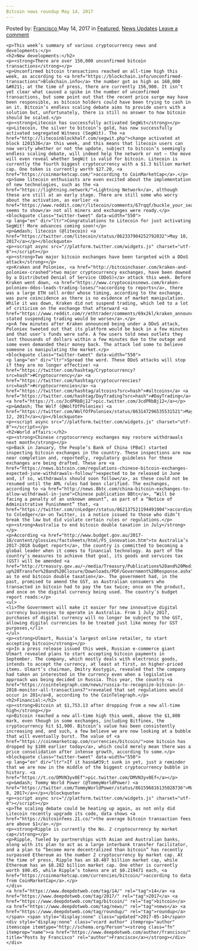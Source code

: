 ```yaml
---
Bitcoin news roundup May 14, 2017
---
```

<article class="post-listing post-19915 post type-post status-publish format-standard has-post-thumbnail hentry  tag-1945 tag-3676 tag-bitcoin tag-news tag-roundup">
    <div class="post-inner">
        <span>Posted by: <a href="https://www.deepdotweb.com/author/francisco/" title="">Francisco </a></span>
    <span>May 14, 2017</span>
    <span>in <a href="https://www.deepdotweb.com/category/deepdot-news/" rel="category tag">Featured</a>, <a href="https://www.deepdotweb.com/category/news-updates/" rel="category tag">News Updates</a></span>
    <span><a href="https://www.deepdotweb.com/2017/05/14/bitcoin-news-roundup-may-14-2017/#respond">Leave a comment</a></span>
    </p>
    <div class="clear"></div>
    
    <p>This week’s summary of various cryptocurrency news and developments:</p>
    <h2>New developments:</h2>
    <p><strong>There are over 150,000 unconfirmed bitcoin transactions</strong></p>
    <p>Unconfirmed bitcoin transactions reached an all-time high this week, as according to <a href="https://blockchain.info/unconfirmed-transactions">Blokchain.info</a> the number got as high as 160,000 &#8211; at the time of press, there are currently 156,900. It isn’t yet clear what caused a spike in the number of unconfirmed transactions, but some point out that the recent price surge may have been responsible, as bitcoin holders could have been trying to cash in on it. Bitcoin’s endless scaling debate aims to provide users with a solution but, unfortunately, there is still no answer to how bitcoin should be scaled.</p>
    <p><strong>Litecoin has successfully activated SegWit</strong></p>
    <p>Litecoin, the silver to bitcoin’s gold, has now successfully activated segregated Witness (SegWit). The <a href="http://litecoinblockhalf.com/segwit.php">change activated at block 1201536</a> this week, and this means that litecoin users can now verify whether or not the update, subject to bitcoin’s seemingly endless scaling debate, will indeed help the network or not – the move will even reveal whether SegWit is valid for bitcoin. Litecoin is currently the fourth biggest cryptocurrency with a $1.3 billion market cap. One token is currently worth $27.20, <a href="https://coinmarketcap.com/">according to CoinMarketCap</a>.</p>
    <p>Some litecoin enthusiasts are even excited about the implementation of new technologies, such as the <a href="https://lightning.network/">Lightning Network</a>, although these are still at an early stage. There are still some who worry about the activation, as earlier <a href="https://www.reddit.com/r/litecoin/comments/67rqqf/buckle_your_seatbelts_there_may_be_some_minor/">analysis seems to show</a> not all miners and exchanges were ready.</p>
    <blockquote class="twitter-tweet" data-width="550">
    <p lang="en" dir="ltr">Congratulations to Litecoin for just activating SegWit! More advances coming soon!</p>
    <p>&mdash; litecoin (@litecoin) <a href="https://twitter.com/litecoin/status/862337904252792832">May 10, 2017</a></p></blockquote>
    <p><script async src="//platform.twitter.com/widgets.js" charset="utf-8"></script></p>
    <p><strong>Two major bitcoin exchanges have been targeted with a DDoS attack</strong></p>
    <p>Kraken and Poloniex, <a href="http://bitcoinchaser.com/kraken-and-poloniex-crashed">two major cryptocurrency exchanges, have been downed by a Distributed Denial of Service (DDoS)</a> attack this week. Before Kraken went down, <a href="https://www.cryptocoinsnews.com/kraken-poloniex-ddos-leads-trading-loses/">according to reports</a>, there was a large ETH sell order whose timing, according to the exchange, was pure coincidence as there is no evidence of market manipulation. While it was down, Kraken did not suspend trading, which led to a lot of criticism on the exchange that afterward <a href="https://www.reddit.com/r/ethtrader/comments/69x2kl/kraken_announcement_may_7th_ddos_ethusd/">publicly stated suspending trading would be worse</a>.</p>
    <p>A few minutes after Kraken announced being under a DDoS attack, Poloniex tweeted out that its platform would be back in a few minutes and that user’s funds were safe. A few users told news outlets they lost thousands of dollars within a few minutes due to the outage and some even demanded their money back. The attack led some to believe someone is manipulating the market.</p>
    <blockquote class="twitter-tweet" data-width="550">
    <p lang="en" dir="ltr">Spread the word. These DDoS attacks will stop if they are no longer effective! <a href="https://twitter.com/hashtag/Cryptocurrency?src=hash">#Cryptocurrency</a> <a href="https://twitter.com/hashtag/cryptocurrencies?src=hash">#cryptocurrencies</a> <a href="https://twitter.com/hashtag/altcoins?src=hash">#altcoins</a> <a href="https://twitter.com/hashtag/DayTrading?src=hash">#DayTrading</a> <a href="https://t.co/3cdPRbBj12">pic.twitter.com/3cdPRbBj12</a></p>
    <p>&mdash; The Wolf (@WolfOfPoloniex) <a href="https://twitter.com/WolfOfPoloniex/status/863147296535531521">May 12, 2017</a></p></blockquote>
    <p><script async src="//platform.twitter.com/widgets.js" charset="utf-8"></script></p>
    <h2>World affairs:</h2>
    <p><strong>Chinese cryptocurrency exchanges may restore withdrawals next month</strong></p>
    <p>Back in January, the People’s Bank of China (PBoC) started inspecting bitcoin exchanges in the country. These inspections are now near completion and, reportedly, regulatory guideless for these exchanges are being drafted. These are <a href="https://news.bitcoin.com/regulations-chinese-bitcoin-exchanges-expected-june-withdrawals-follow/">expected to be released in June and, if so, withdrawals should soon follow</a>, as these could not be resumed until the AML rules had been clarified. The exchanges, according to <a href="http://news.8btc.com/china-bitcoin-exchanges-to-allow-withdrawal-in-june">Chinese publication 8Btc</a>, “Will be facing a penalty of an unknown amount”, as part of a “Notice of Administrative Punishment” that, <a href="https://twitter.com/cnLedger/status/862137521194491904">according to Cnledger</a> on Twitter, is a notice issued to those who didn’t break the law but did violate certain rules or regulations.</p>
    <p><strong>Australia to end bitcoin double taxation in July</strong></p>
    <p>According <a href="http://www.budget.gov.au/2017-18/content/glossies/factsheets/html/FS_innovation.htm">to Australia’s 2017-2018 budget report</a>, the country is committed to becoming a global leader when it comes to financial technology. As part of the country’s measures to achieve that goal, its goods and services tax (GST) will be amended <a href="http://treasury.gov.au/~/media/Treasury/Publications%20and%20Media/Publications/2016/Government%20response%20to%20the%20Productivity%20Commission%20Inquiry%20into%20Business%20Set-up%20Transfer%20and%20Closure/Downloads/PDF/Government%20Response.ashx">so as to end bitcoin double taxation</a>. The government had, in the past, promised to amend the GST, as Australian consumers who transacted in bitcoin had to pay the tax twice; once on the product, and once on the digital currency being used. The country’s budget report reads:</p>
    <ul>
    <li>The Government will make it easier for new innovative digital currency businesses to operate in Australia. From 1 July 2017, purchases of digital currency will no longer be subject to the GST, allowing digital currencies to be treated just like money for GST purposes,</li>
    </ul>
    <p><strong>Ulmart, Russia’s largest online retailer, to start accepting bitcoin</strong></p>
    <p>In a press release issued this week, Russian e-commerce giant Ulmart revealed plans to start accepting bitcoin payments in September. The company, which mostly deals with electronic goods, intends to accept the currency, at least at first, on higher-priced items. Ulmart’s chairman, Dmitry Kostygin, revealed that the company had taken an interested in the currency even when a legislative approach was being decided in Russia. This year, the country <a href="https://cointelegraph.com/news/russia-to-recognize-bitcoin-in-2018-monitor-all-transactions7">revealed that set regulations would occur in 201</a>8, according to the CoinTelegraph.</p>
    <h2>Financial:</h2>
    <p><strong>Bitcoin at $1,753.13 after dropping from a new all-time high</strong></p>
    <p>Bitcoin reached a new all-time high this week, above the $1,800 mark, even though in some exchanges, including Bitfinex, the cryptocurrency hit $1,900. Bitcoin’s value has been consistently increasing and, and such, a few believe we are now looking at a bubble that will eventually burst. The value of <a href="https://coinmarketcap.com/currencies/bitcoin/">one bitcoin has dropped by $100 earlier today</a>, which could merely mean there was a price consolidation after intense growth, according to some.</p>
    <blockquote class="twitter-tweet" data-width="550">
    <p lang="en" dir="ltr">If it hasn&#39;t sunk in yet, just a reminder that we are now in the middle of the biggest cryptocurrency bubble in history. <a href="https://t.co/DMVN3yv0Ef">pic.twitter.com/DMVN3yv0Ef</a></p>
    <p>&mdash; Tommy World Power (@TommyWorldPower) <a href="https://twitter.com/TommyWorldPower/status/861596816135028736">May 8, 2017</a></p></blockquote>
    <p><script async src="//platform.twitter.com/widgets.js" charset="utf-8"></script></p>
    <p>The scaling debate could be heating up again, as not only did Litecoin recently upgrade its code, data shows <a href="https://bitcoinfees.21.co/">the average bitcoin transaction fees are above $1</a>.</p>
    <p><strong>Ripple is currently the No. 2 cryptocurrency by market cap</strong></p>
    <p>Ripple, fueled by partnerships with Asian and Australian banks, along with its plan to act as a large interbank transfer facilitator, and a plan to “become more decentralized than bitcoin” has recently surpassed Ethereum as the number 2 cryptocurrency by market cap. At the time of press, Ripple has an $8.407 billion market cap, while Ethereum has an $8.282 billion market cap. One ether is currently worth $90.45, while Ripple’s tokens are at $0.219471 each, <a href="https://coinmarketcap.com/currencies/bitcoin/">according to data from CoinMarketCap</a>.</p>
    </div>
    <a href="https://www.deepdotweb.com/tag/14/" rel="tag">14</a> <a href="https://www.deepdotweb.com/tag/2017/" rel="tag">2017</a> <a href="https://www.deepdotweb.com/tag/bitcoin/" rel="tag">bitcoin</a> <a href="https://www.deepdotweb.com/tag/news/" rel="tag">news</a> <a href="https://www.deepdotweb.com/tag/roundup/" rel="tag">roundup</a></span> <span style="display:none" class="updated">2017-05-14</span>
    <div style="display:none" class="vcard author" itemprop="author" itemscope itemtype="http://schema.org/Person"><strong class="fn" itemprop="name"><a href="https://www.deepdotweb.com/author/francisco/" title="Posts by Francisco" rel="author">Francisco</a></strong></div>
    </div>
</article>

